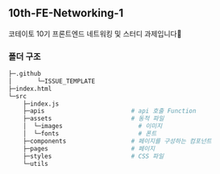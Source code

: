 ## 10th-FE-Networking-1
코테이토 10기 프론트엔드 네트워킹 및 스터디 과제입니다🤗

### 폴더 구조

```bash
├─.github
│		└─ISSUE_TEMPLATE
├─index.html
└─src
    ├─index.js
    ├─apis                        # api 호출 Function
    ├─assets                      # 동적 파일
    │  └─images                     # 이미지
    │  └─fonts                      # 폰트
    ├─components                  # 페이지를 구성하는 컴포넌트
    ├─pages                       # 페이지
    ├─styles                      # CSS 파일 
    └─utils
```